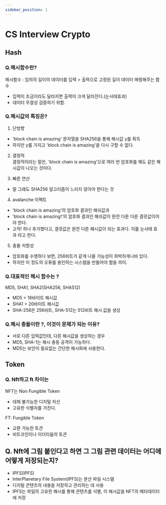 ```yaml
---
sidebar_position: 1
---
```


# CS Interview Crypto  

## Hash    

### Q.해시함수란?    

해시함수 : 임의의 길이의 데이터를 입력 > 출력으로 고정된 길이 데이터 매핑해주는 함수  
- 입력이 조금이라도 달라지면 출력이 크게 달라진다.(눈사태효과)  
- 데이터 무결성 검증하기 위함.   

### Q.해시값의 특징은?  
1. 단방향  
- 'block chain is amazing' 문자열을 SHA256을 통해 해시값 y를 획득
- 하지만 y를 가지고  'block chain is amazing'을 다시 구할 수 없다. 

2. 결정적  
결정적이라는 말은, 'block chain is amazing'으로 여러 번 암호화를 해도 같은 해시값이 나오는 것이다. 

3. 빠른 연산  
- 말 그래도 SHA256 알고리즘이 느리지 않아야 한다는 것

4. avalanche 이펙트  
- 'block chain is amazing'의 암호화 결과인 해쉬값과
- 'block chain is amazing!'의 암호화 결과인 해쉬값이 완전 다른 다른 결괏값이어야 한다. 
- 고작! 하나 추가했다고, 결괏값은 완전 다른 해시값이 되는 효과다. 이를 눈사태 효과 라고 한다.

5. 충돌 저항성  
- 암호화를 수행하다 보면, 256비트가 같게 나올 가능성이 희박하게나바 있다.  
- 하지만 이 정도의 오류를 용인하는 시스템을 만들어야 함을 의미. 

### Q.대표적인 해시 함수는 ?   

MD5, SHA1, SHA2(SHA256, SHA512) 
- MD5 > 16바이트 해시값  
- SHA1 > 20바이트 해시값  
- SHA-256은 256비트, SHA-512는 512비트 해시 값을 생성  

### Q.해시 충돌이란 ?, 이것이 문제가 되는 이유?    
- 서로 다른 입력값인데, 다른 해시값을 생성하는 경우  
- MD5, SHA-1는 해시 충동 공격이 가능하다.  
- MD5는 보안이 필요없는 간단한 해시화에 사용한다.  

## Token  

### Q. Nft하고 ft 차이는  

NFT는 Non Fungible Token  
- 대체 불가능한 디지털 자산  
- 고유한 식별자를 가진다.  

FT: Fungible Token  
- 교환 가능한 토큰  
- 비트코인이나 이더리움의 토큰   

## Q. Nft에 그림 붙인다고 하면 그 그림 관련 데이터는 어디에 어떻게 저장되는지? 

- IPFS(IPFS)
- InterPlanetary File System(IPFS)는 분산 파일 시스템
- 디지털 콘텐츠의 내용을 저장하고 관리하는 데 사용
- IPFS는 파일의 고유한 해시를 통해 콘텐츠를 식별, 이 해시값을 NFT의 메타데이터에 저장   




